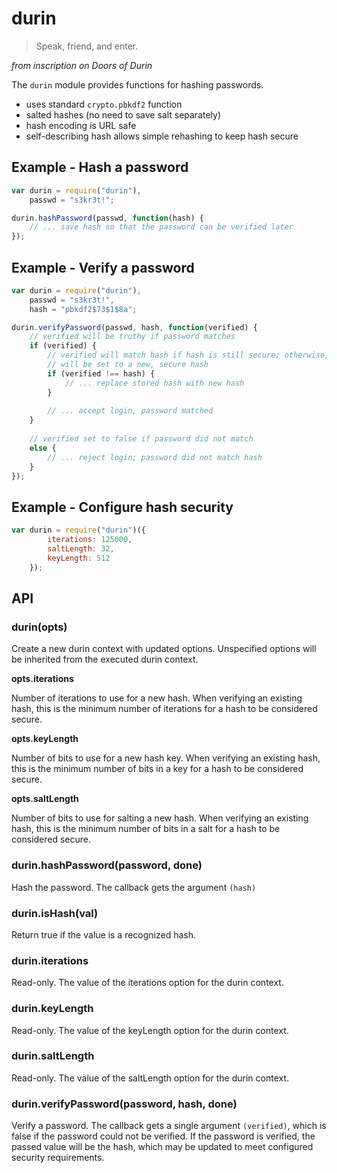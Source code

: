 durin
=====

> Speak, friend, and enter.

*from inscription on Doors of Durin*

The `durin` module provides functions for hashing passwords.

 * uses standard `crypto.pbkdf2` function
 * salted hashes (no need to save salt separately)
 * hash encoding is URL safe
 * self-describing hash allows simple rehashing to keep hash secure

Example - Hash a password
-------------------------
```js
var durin = require("durin"),
    passwd = "s3kr3t!";

durin.hashPassword(passwd, function(hash) {
    // ... save hash so that the password can be verified later
});
```

Example - Verify a password
---------------------------
```js
var durin = require("durin"),
    passwd = "s3kr3t!",
    hash = "pbkdf2$73$1$8a";

durin.verifyPassword(passwd, hash, function(verified) {
    // verified will be truthy if password matches
    if (verified) {
        // verified will match hash if hash is still secure; otherwise, verified
        // will be set to a new, secure hash
        if (verified !== hash) {
            // ... replace stored hash with new hash
        }
        
        // ... accept login, password matched
    }
    
    // verified set to false if password did not match
    else {
        // ... reject login; password did not match hash
    }
});
```

Example - Configure hash security
---------------------------------
```js
var durin = require("durin")({
        iterations: 125000,
        saltLength: 32,
        keyLength: 512   
    });
```

API
---

### durin(opts)
Create a new durin context with updated options.  Unspecified options will be
inherited from the executed durin context.

**opts.iterations**

Number of iterations to use for a new hash.  When verifying an existing hash,
this is the minimum number of iterations for a hash to be considered secure.

**opts.keyLength**

Number of bits to use for a new hash key.  When verifying an existing hash,
this is the minimum number of bits in a key for a hash to be considered secure.

**opts.saltLength**

Number of bits to use for salting a new hash.  When verifying an existing hash,
this is the minimum number of bits in a salt for a hash to be considered secure.

### durin.hashPassword(password, done)
Hash the password.  The callback gets the argument `(hash)`

### durin.isHash(val)
Return true if the value is a recognized hash.

### durin.iterations
Read-only.  The value of the iterations option for the durin context.

### durin.keyLength
Read-only.  The value of the keyLength option for the durin context.

### durin.saltLength
Read-only.  The value of the saltLength option for the durin context.

### durin.verifyPassword(password, hash, done)
Verify a password.  The callback gets a single argument `(verified)`, which
is false if the password could not be verified.  If the password is verified,
the passed value will be the hash, which may be updated to meet configured
security requirements.

